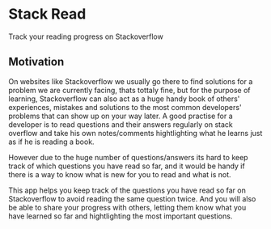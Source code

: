 # Stack Read

Track your reading progress on Stackoverflow

## Motivation

On websites like Stackoverflow we usually go there to find solutions for a problem we are currently facing, thats tottaly fine, but for the purpose of learning, Stackoverflow can also act as a huge handy book of others' experiences, mistakes and solutions to the most common developers' problems that can show up on your way later. A good practise for a developer is to read questions and their answers regularly on stack overflow and take his own notes/comments hightlighting what he learns just as if he is reading a book. 

However due to the huge number of questions/answers its hard to keep track of which questions you have read so far, and it would be handy if there is a way to know what is new for you to read and what is not. 

This app helps you keep track of the questions you have read so far on Stackoverflow to avoid reading the same question twice. And you will also be able to share your progress with others, letting them know what you have learned so far and hightlighting the most important questions.   

